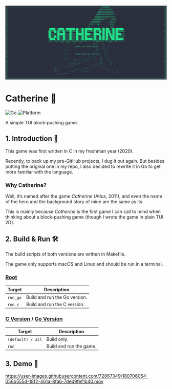 ![image-20220725132035374](assets/title.png)

# Catherine 👠

![Go](https://img.shields.io/badge/-Golang-087CFA?style=flat&logo=go&logoColor=white)
![Platform](https://img.shields.io/badge/Platform-macOS_|_Linux-white)

A simple TUI block-pushing game.

## 1. Introduction 🤔

This game was first written in C in my freshman year (2020).

Recently, to back up my pre-GitHub projects, I dug it out again. But besides putting the original one in my repo, I also decided to rewrite it in Go to get more familiar with the language.

### Why Catherine? 

Well, it’s named after the game *Catherine* (Atlus, 2011), and even the name of the hero and the background story of mine are the same as its. 

This is mainly because *Catherine* is the first game I can call to mind when thinking about a block-pushing game (though I wrote the game in plain TUI 2D).

## 2. Build & Run 🛠

The build scripts of both versions are written in Makefile.

The game only supports macOS and Linux and should be run in a terminal.

### [Root](.)

| Target   | Description        |
| -------- | ------------------ |
| `run_go` | Build and run the Go version. |
| `run_c`  | Build and run the C version.  |

### [C Version](./c_version/) / [Go Version](./go_version/)

| Target            | Description    |
| ----------------- | -------------- |
| `(default) / all` | Build only. |
| `run`             | Build and run the game.   |

## 3. Demo 🎥

https://user-images.githubusercontent.com/72867349/180706054-056b555d-18f2-461a-8fa6-7ded9fef1b40.mov

